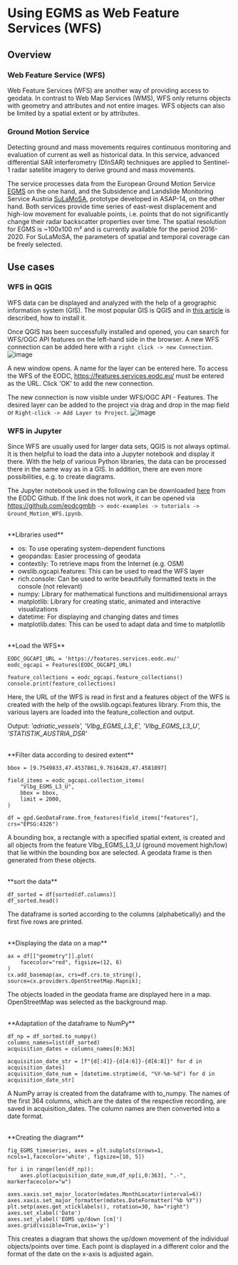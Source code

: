 # Using EGMS as Web Feature Services (WFS)

## Overview 

### Web Feature Service (WFS)

Web Feature Services (WFS) are another way of providing access to geodata. In contrast to Web Map Services (WMS), WFS only returns objects with geometry and attributes and not entire images. WFS objects can also be limited by a spatial extent or by attributes.


### Ground Motion Service

Detecting ground and mass movements requires continuous monitoring and evaluation of current as well as historical data.
In this service, advanced differential SAR interferometry (DInSAR) techniques are applied to Sentinel-1 radar satellite imagery to derive ground and mass movements.

The service processes data from the European Ground Motion Service [EGMS](https://egms.land.copernicus.eu/) on the one hand, and the Subsidence and Landslide Monitoring Service Austria [SuLaMoSA](https://sims.sen2cube.at), prototype developed in ASAP-14, on the other hand.
Both services provide time series of east-west displacement and high-low movement for evaluable points, i.e. points that do not significantly change their radar backscatter properties over time. The spatial resolution for EGMS is ~100x100 m² and is currently available for the period 2016-2020. For SuLaMoSA, the parameters of spatial and temporal coverage can be freely selected.


## Use cases

### WFS in QGIS

WFS data can be displayed and analyzed with the help of a geographic information system (GIS). The most popular GIS is QGIS and in [this article](https://interface.eodc.eu/de/interface-massgeschneiderte-services-nutzen.html) is described, how to install it.

Once QGIS has been successfully installed and opened, you can search for WFS/OGC API features on the left-hand side in the browser. A new WFS connection can be added here with a `right click -> new Connection`.
![image](../_static/wfs/wfs_newCon.png)

A new window opens. A name for the layer can be entered here. To access the WFS of the EODC, https://features.services.eodc.eu/ must be entered as the URL. Click 'OK' to add the new connection. 

The new connection is now visible under WFS/OGC API - Features. The desired layer can be added to the project via drag and drop in the map field or `Right-click -> Add Layer to Project`.
![image](../_static/wfs/wms_addLayer.png)


### WFS in Jupyter

Since WFS are usually used for larger data sets, QGIS is not always optimal.
It is then helpful to load the data into a Jupyter notebook and display it there. With the help of various Python libraries, the data can be processed there in the same way as in a GIS. In addition, there are even more possibilities, e.g. to create diagrams.
 
The Jupyter notebook used in the following can be downloaded [here](https://github.com/eodcgmbh/eodc-examples/blob/main/tutorials/Ground_Motion_WFS.ipynb) from the EODC Github.
If the link does not work, it can be opened via <https://github.com/eodcgmbh> `-> eodc-examples -> tutorials -> Ground_Motion_WFS.ipynb`.


<br>
**Libraries used** <br>

- os: To use operating system-dependent functions
- geopandas: Easier processing of geodata
- contextily: To retrieve maps from the Internet (e.g. OSM)
- owslib.ogcapi.features: This can be used to read the WFS layer
- rich.console: Can be used to write beautifully formatted texts in the console (not relevant)
- numpy: Library for mathematical functions and multidimensional arrays
- matplotlib: Library for creating static, animated and interactive visualizations
- datetime: For displaying and changing dates and times
- matplotlib.dates: This can be used to adapt data and time to matplotlib

<br>
**Load the WFS** <br>

```
EODC_OGCAPI_URL = 'https://features.services.eodc.eu/'
eodc_ogcapi = Features(EODC_OGCAPI_URL)

feature_collections = eodc_ogcapi.feature_collections()
console.print(feature_collections)
```
Here, the URL of the WFS is read in first and a features object of the WFS is created with the help of the owslib.ogcapi.features library. From this, the various layers are loaded into the feature_collection and output.

Output: *'adriatic_vessels', 'Vlbg_EGMS_L3_E', 'Vlbg_EGMS_L3_U', 'STATISTIK_AUSTRIA_DSR'*

<br>
**Filter data according to desired extent** <br>

```
bbox = [9.7549833,47.4537861,9.7616428,47.4581097]

field_items = eodc_ogcapi.collection_items(
    "Vlbg_EGMS_L3_U",
    bbox = bbox,
    limit = 2000,
)

df = gpd.GeoDataFrame.from_features(field_items["features"], crs="EPSG:4326")
```

A bounding box, a rectangle with a specified spatial extent, is created and all objects from the feature Vlbg_EGMS_L3_U (ground movement high/low) that lie within the bounding box are selected. A geodata frame is then generated from these objects.

<br>
**sort the data** <br>

```
df_sorted = df[sorted(df.columns)]
df_sorted.head()
```
The dataframe is sorted according to the columns (alphabetically) and the first five rows are printed.

<br>
**Displaying the data on a map** <br>

```
ax = df[["geometry"]].plot(
    facecolor="red", figsize=(12, 6)
)
cx.add_basemap(ax, crs=df.crs.to_string(), source=cx.providers.OpenStreetMap.Mapnik);
```

The objects loaded in the geodata frame are displayed here in a map. OpenStreetMap was selected as the background map.

<br>
**Adaptation of the dataframe to NumPy** <br>

```
df_np = df_sorted.to_numpy()
columns_names=list(df_sorted)
acquisition_dates = columns_names[0:363]

acquisition_date_str = [f"{d[:4]}-{d[4:6]}-{d[6:8]}" for d in acquisition_dates]
acquisition_date_num = [datetime.strptime(d, "%Y-%m-%d") for d in acquisition_date_str]
```

A NumPy array is created from the dataframe with to_numpy. The names of the first 364 columns, which are the dates of the respective recording, are saved in acquisition_dates. The column names are then converted into a date format.

<br>
**Creating the diagram** <br>

```
fig_EGMS_timeseries, axes = plt.subplots(nrows=1, ncols=1,facecolor='white', figsize=[10, 5])

for i in range(len(df_np)):
    axes.plot(acquisition_date_num,df_np[i,0:363], ".-", markerfacecolor="w")

axes.xaxis.set_major_locator(mdates.MonthLocator(interval=6))
axes.xaxis.set_major_formatter(mdates.DateFormatter("%b %Y"))
plt.setp(axes.get_xticklabels(), rotation=30, ha="right")
axes.set_xlabel('Date')
axes.set_ylabel('EGMS up/down [cm]')
axes.grid(visible=True,axis='y')
```

This creates a diagram that shows the up/down movement of the individual objects/points over time. Each point is displayed in a different color and the format of the date on the x-axis is adjusted again.





